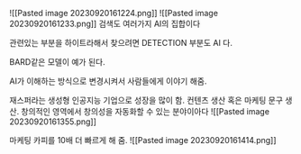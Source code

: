![[Pasted image 20230920161224.png]]
![[Pasted image 20230920161233.png]]
검색도 여러가지 AI의 집합이다

관련있는 부분을 하이트라해서 찾으려면 DETECTION 부분도 AI 다.

BARD같은 모델이 예가 된다. 

AI가 이해하는 방식으로 변경시켜서 사람들에게 이야기 해줌.


재스퍼라는 생성형 인공지능 기업으로 성장을 많이 함.
컨텐츠 생산 혹은 마케팅 문구 생산. 창의적인 영역에서 창의성을 자동화할 수 있는 분야이아다
![[Pasted image 20230920161355.png]]

마케팅 카피를 10배 더 빠르게 해 줌. 
![[Pasted image 20230920161414.png]]